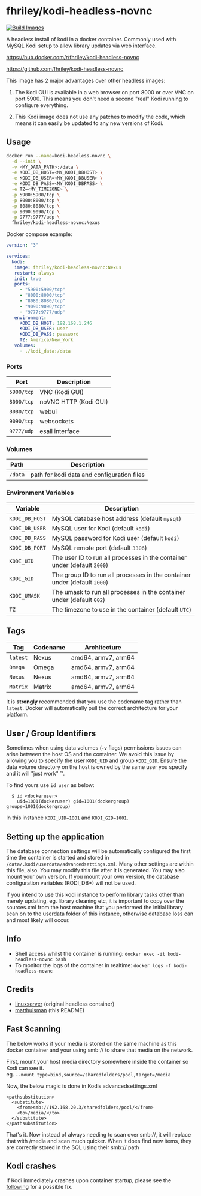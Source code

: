 # fhriley/kodi-headless-novnc

[![Build Images](https://github.com/fhriley/kodi-headless-novnc/actions/workflows/actions.yml/badge.svg?branch=master)](https://github.com/fhriley/kodi-headless-novnc/actions/workflows/actions.yml)

A headless install of kodi in a docker container.
Commonly used with MySQL Kodi setup to allow library updates via web interface.

https://hub.docker.com/r/fhriley/kodi-headless-novnc

https://github.com/fhriley/kodi-headless-novnc

This image has 2 major advantages over other headless images:

1. The Kodi GUI is available in a web browser on port 8000 or over VNC on port 5900. This means you don't need a
second "real" Kodi running to configure everything.

2. This Kodi image does not use any patches to modify the code, which means it can easily
be updated to any new versions of Kodi.

## Usage

```bash
docker run --name=kodi-headless-novnc \
  -d --init \
  -v <MY_DATA_PATH>:/data \
  -e KODI_DB_HOST=<MY_KODI_DBHOST> \
  -e KODI_DB_USER=<MY_KODI_DBUSER> \
  -e KODI_DB_PASS=<MY_KODI_DBPASS> \
  -e TZ=<MY_TIMEZONE> \
  -p 5900:5900/tcp \
  -p 8000:8000/tcp \
  -p 8080:8080/tcp \
  -p 9090:9090/tcp \
  -p 9777:9777/udp \
  fhriley/kodi-headless-novnc:Nexus
```

Docker compose example:

```yaml
version: "3"

services:
  kodi:
   image: fhriley/kodi-headless-novnc:Nexus
   restart: always
   init: true
   ports:
     - "5900:5900/tcp"
     - "8000:8000/tcp"
     - "8080:8080/tcp"
     - "9090:9090/tcp"
     - "9777:9777/udp"
   environment:
     KODI_DB_HOST: 192.168.1.246
     KODI_DB_USER: user
     KODI_DB_PASS: password
     TZ: America/New_York
   volumes:
     - ./kodi_data:/data
```

### Ports

| Port     | Description             |
|----------|-------------------------|
| `5900/tcp` | VNC (Kodi GUI)        |
| `8000/tcp` | noVNC HTTP (Kodi GUI) |
| `8080/tcp` | webui                 |
| `9090/tcp` | websockets            |
| `9777/udp` | esall interface       |

### Volumes

| Path    | Description                                |
|---------|--------------------------------------------|
| `/data` | path for kodi data and configuration files |

### Environment Variables

| Variable       | Description                                                               |
|----------------|---------------------------------------------------------------------------|
| `KODI_DB_HOST` | MySQL database host address (default `mysql`)                             |
| `KODI_DB_USER` | MySQL user for Kodi (default `kodi`)                                      |
| `KODI_DB_PASS` | MySQL password for Kodi user (default `kodi`)                             |
| `KODI_DB_PORT` | MySQL remote port (default `3306`)                                        |
| `KODI_UID`     | The user ID to run all processes in the container under (default `2000`)  |
| `KODI_GID`     | The group ID to run all processes in the container under (default `2000`) |
| `KODI_UMASK`   | The umask to run all processes in the container under (default `002`)     |
| `TZ`           | The timezone to use in the container (default `UTC`)                      |

## Tags

| Tag      | Codename | Architecture         |
|----------|----------|----------------------|
| `latest` | Nexus    | amd64, armv7, arm64  |
| `Omega`  | Omega    | amd64, armv7, arm64  |
| `Nexus`  | Nexus    | amd64, armv7, arm64  |
| `Matrix` | Matrix   | amd64, armv7, arm64  |

It is **strongly** recommended that you use the codename tag rather than `latest`. Docker will automatically pull the correct architecture for your platform.

## User / Group Identifiers

Sometimes when using data volumes (`-v` flags) permissions issues can arise between the
host OS and the container. We avoid this issue by allowing you to specify the user `KODI_UID`
and group `KODI_GID`. Ensure the data volume directory on the host is owned by the same user
you specify and it will "just work" ™.

To find yours use `id user` as below:

```
  $ id <dockeruser>
    uid=1001(dockeruser) gid=1001(dockergroup) groups=1001(dockergroup)
```

In this instance `KODI_UID=1001` and `KODI_GID=1001`.

## Setting up the application

The database connection settings will be automatically configured the first time the container is
started and stored in `/data/.kodi/userdata/advancedsettings.xml`.
Many other settings are within this file, also. You may modify this file after it is generated.
You may also mount your own version. If you mount your own version, the database configuration variables (KODI_DB*)
will not be used.

If you intend to use this kodi instance to perform library tasks other than merely updating, eg.
library cleaning etc, it is important to copy over the sources.xml from the host machine that
you performed the initial library scan on to the userdata folder of this instance, otherwise
database loss can and most likely will occur.

## Info

* Shell access whilst the container is running: `docker exec -it kodi-headless-novnc bash`
* To monitor the logs of the container in realtime: `docker logs -f kodi-headless-novnc`

## Credits

+ [linuxserver](https://github.com/linuxserver/docker-kodi-headless/) (original headless container)
+ [matthuisman](https://github.com/matthuisman/docker-kodi-headless/) (this README)

## Fast Scanning

The below works if your media is stored on the same machine as this docker container and your using smb:// to share that media on the network.

First, mount your host media directory somewhere inside the container so Kodi can see it.  
eg. ```--mount type=bind,source=/sharedfolders/pool,target=/media```

Now, the below magic is done in Kodis advancedsettings.xml
```
<pathsubstitution>
  <substitute>
    <from>smb://192.168.20.3/sharedfolders/pool/</from>
    <to>/media/</to>
  </substitute>
</pathsubstitution>
```

That's it. 
Now instead of always needing to scan over smb://, it will replace that with /media and scan much quicker.
When it does find new items, they are correctly stored in the SQL using their smb:// path

## Kodi crashes

If Kodi immediately crashes upon container startup, please see the [following](https://docs.linuxserver.io/faq#libseccomp) for a possible fix.
